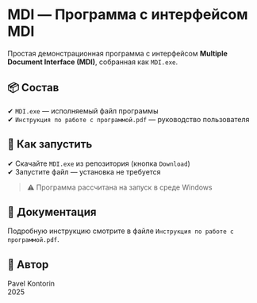 # MDI — Программа с интерфейсом MDI

Простая демонстрационная программа с интерфейсом **Multiple Document Interface (MDI)**, собранная как `MDI.exe`.

## 📦 Состав

✔ `MDI.exe` — исполняемый файл программы  
✔ `Инструкция по работе с программой.pdf` — руководство пользователя  

## 🚀 Как запустить

✔ Скачайте `MDI.exe` из репозитория (кнопка `Download`)  
✔ Запустите файл — установка не требуется  

> ⚠️ Программа рассчитана на запуск в среде Windows

## 📄 Документация

Подробную инструкцию смотрите в файле `Инструкция по работе с программой.pdf`.

## 👤 Автор

Pavel Kontorin  
2025
